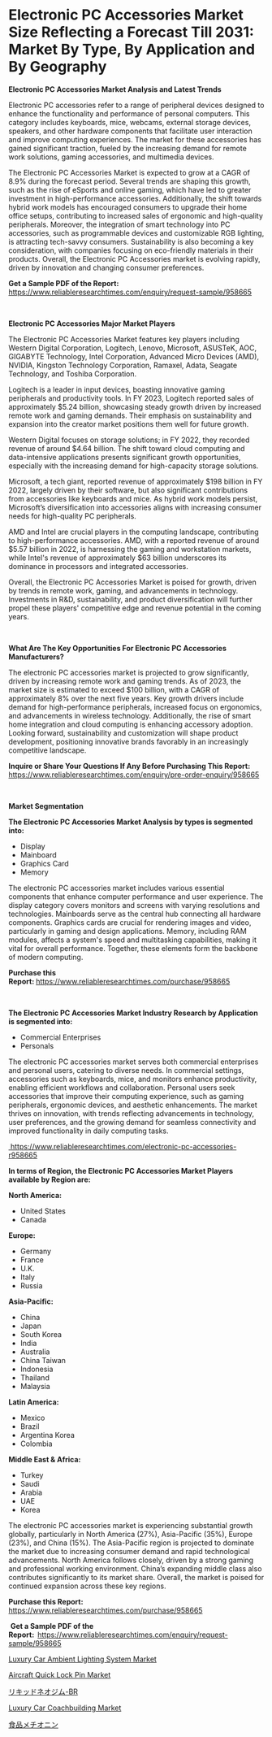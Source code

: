 <p><h1>Electronic PC Accessories Market Size Reflecting a Forecast Till 2031: Market By Type, By Application and By Geography</h1></p><p><strong>Electronic PC Accessories Market Analysis and Latest Trends</strong></p>
<p><p>Electronic PC accessories refer to a range of peripheral devices designed to enhance the functionality and performance of personal computers. This category includes keyboards, mice, webcams, external storage devices, speakers, and other hardware components that facilitate user interaction and improve computing experiences. The market for these accessories has gained significant traction, fueled by the increasing demand for remote work solutions, gaming accessories, and multimedia devices.</p><p>The Electronic PC Accessories Market is expected to grow at a CAGR of 8.9% during the forecast period. Several trends are shaping this growth, such as the rise of eSports and online gaming, which have led to greater investment in high-performance accessories. Additionally, the shift towards hybrid work models has encouraged consumers to upgrade their home office setups, contributing to increased sales of ergonomic and high-quality peripherals. Moreover, the integration of smart technology into PC accessories, such as programmable devices and customizable RGB lighting, is attracting tech-savvy consumers. Sustainability is also becoming a key consideration, with companies focusing on eco-friendly materials in their products. Overall, the Electronic PC Accessories market is evolving rapidly, driven by innovation and changing consumer preferences.</p></p>
<p><strong>Get a Sample PDF of the Report:&nbsp;</strong> <a href="https://www.reliableresearchtimes.com/enquiry/request-sample/958665">https://www.reliableresearchtimes.com/enquiry/request-sample/958665</a></p>
<p>&nbsp;</p>
<p><strong>Electronic PC Accessories Major Market Players</strong></p>
<p><p>The Electronic PC Accessories Market features key players including Western Digital Corporation, Logitech, Lenovo, Microsoft, ASUSTeK, AOC, GIGABYTE Technology, Intel Corporation, Advanced Micro Devices (AMD), NVIDIA, Kingston Technology Corporation, Ramaxel, Adata, Seagate Technology, and Toshiba Corporation. </p><p>Logitech is a leader in input devices, boasting innovative gaming peripherals and productivity tools. In FY 2023, Logitech reported sales of approximately $5.24 billion, showcasing steady growth driven by increased remote work and gaming demands. Their emphasis on sustainability and expansion into the creator market positions them well for future growth.</p><p>Western Digital focuses on storage solutions; in FY 2022, they recorded revenue of around $4.64 billion. The shift toward cloud computing and data-intensive applications presents significant growth opportunities, especially with the increasing demand for high-capacity storage solutions.</p><p>Microsoft, a tech giant, reported revenue of approximately $198 billion in FY 2022, largely driven by their software, but also significant contributions from accessories like keyboards and mice. As hybrid work models persist, Microsoft’s diversification into accessories aligns with increasing consumer needs for high-quality PC peripherals.</p><p>AMD and Intel are crucial players in the computing landscape, contributing to high-performance accessories. AMD, with a reported revenue of around $5.57 billion in 2022, is harnessing the gaming and workstation markets, while Intel's revenue of approximately $63 billion underscores its dominance in processors and integrated accessories.</p><p>Overall, the Electronic PC Accessories Market is poised for growth, driven by trends in remote work, gaming, and advancements in technology. Investments in R&D, sustainability, and product diversification will further propel these players' competitive edge and revenue potential in the coming years.</p></p>
<p>&nbsp;</p>
<p><strong>What Are The Key Opportunities For Electronic PC Accessories Manufacturers?</strong></p>
<p><p>The electronic PC accessories market is projected to grow significantly, driven by increasing remote work and gaming trends. As of 2023, the market size is estimated to exceed $100 billion, with a CAGR of approximately 8% over the next five years. Key growth drivers include demand for high-performance peripherals, increased focus on ergonomics, and advancements in wireless technology. Additionally, the rise of smart home integration and cloud computing is enhancing accessory adoption. Looking forward, sustainability and customization will shape product development, positioning innovative brands favorably in an increasingly competitive landscape.</p></p>
<p><strong>Inquire or Share Your Questions If Any Before Purchasing This Report:</strong> <a href="https://www.reliableresearchtimes.com/enquiry/pre-order-enquiry/958665">https://www.reliableresearchtimes.com/enquiry/pre-order-enquiry/958665</a></p>
<p>&nbsp;</p>
<p><strong>Market Segmentation</strong></p>
<p><strong>The Electronic PC Accessories Market Analysis by types is segmented into:</strong></p>
<p><ul><li>Display</li><li>Mainboard</li><li>Graphics Card</li><li>Memory</li></ul></p>
<p><p>The electronic PC accessories market includes various essential components that enhance computer performance and user experience. The display category covers monitors and screens with varying resolutions and technologies. Mainboards serve as the central hub connecting all hardware components. Graphics cards are crucial for rendering images and video, particularly in gaming and design applications. Memory, including RAM modules, affects a system's speed and multitasking capabilities, making it vital for overall performance. Together, these elements form the backbone of modern computing.</p></p>
<p><strong>Purchase this Report:&nbsp;</strong><a href="https://www.reliableresearchtimes.com/purchase/958665">https://www.reliableresearchtimes.com/purchase/958665</a></p>
<p>&nbsp;</p>
<p><strong>The Electronic PC Accessories Market Industry Research by Application is segmented into:</strong></p>
<p><ul><li>Commercial Enterprises</li><li>Personals</li></ul></p>
<p><p>The electronic PC accessories market serves both commercial enterprises and personal users, catering to diverse needs. In commercial settings, accessories such as keyboards, mice, and monitors enhance productivity, enabling efficient workflows and collaboration. Personal users seek accessories that improve their computing experience, such as gaming peripherals, ergonomic devices, and aesthetic enhancements. The market thrives on innovation, with trends reflecting advancements in technology, user preferences, and the growing demand for seamless connectivity and improved functionality in daily computing tasks.</p></p>
<p><a href="https://www.reliableresearchtimes.com/electronic-pc-accessories-r958665">&nbsp;https://www.reliableresearchtimes.com/electronic-pc-accessories-r958665</a></p>
<p><strong>In terms of Region, the Electronic PC Accessories Market Players available by Region are:</strong></p>
<p>
    <p> <strong> North America: </strong>
        <ul>
            <li>United States</li>
            <li>Canada</li>
        </ul>
        </p> 
    <p> <strong> Europe: </strong>
        <ul>
            <li>Germany</li>
            <li>France</li>
            <li>U.K.</li>
            <li>Italy</li>
            <li>Russia</li>
        </ul>
        </p> 
    <p> <strong> Asia-Pacific: </strong>
        <ul>
            <li>China</li>
            <li>Japan</li>
            <li>South Korea</li>
            <li>India</li>
            <li>Australia</li>
            <li>China Taiwan</li>
            <li>Indonesia</li>
            <li>Thailand</li>
            <li>Malaysia</li>
        </ul>
        </p> 
    <p> <strong> Latin America: </strong>
        <ul>
            <li>Mexico</li>
            <li>Brazil</li>
            <li>Argentina Korea</li>
            <li>Colombia</li>
        </ul>
        </p> 
    <p> <strong> Middle East & Africa: </strong>
        <ul>
            <li>Turkey</li>
            <li>Saudi</li>
            <li>Arabia</li>
            <li>UAE</li>
            <li>Korea</li>
        </ul>
    </p>
    </p>
<p><p>The electronic PC accessories market is experiencing substantial growth globally, particularly in North America (27%), Asia-Pacific (35%), Europe (23%), and China (15%). The Asia-Pacific region is projected to dominate the market due to increasing consumer demand and rapid technological advancements. North America follows closely, driven by a strong gaming and professional working environment. China’s expanding middle class also contributes significantly to its market share. Overall, the market is poised for continued expansion across these key regions.</p></p>
<p><strong>Purchase this Report: </strong><a href="https://www.reliableresearchtimes.com/purchase/958665">https://www.reliableresearchtimes.com/purchase/958665</a></p>
<p>&nbsp;<strong>Get a Sample PDF of the Report:&nbsp;&nbsp;</strong><a href="https://www.reliableresearchtimes.com/enquiry/request-sample/958665">https://www.reliableresearchtimes.com/enquiry/request-sample/958665</a></p>
<p><strong></strong></p>
<p><p><a href="https://medium.com/@stephanmorissette/the-luxury-car-ambient-lighting-system-industry-analysis-report-offers-a-comprehensive-and-775426184a64?postPublishedType=initial">Luxury Car Ambient Lighting System Market</a></p><p><a href="https://issuu.com/reportprime-2/docs/aircraft-quick-lock-pin-market-size_82cda507c761e7">Aircraft Quick Lock Pin Market</a></p><p><a href="https://medium.com/@sweet1_2luv/liquid-nd-br-market-%E3%81%AF-%E3%82%B3%E3%82%B9%E3%83%88%E7%AE%A1%E7%90%86%E3%81%A8%E5%8A%B9%E7%8E%87%E5%90%91%E4%B8%8A%E3%82%92%E5%84%AA%E5%85%88%E3%81%97%E3%81%BE%E3%81%99-%E3%81%95%E3%82%89%E3%81%AB-%E5%A0%B1%E5%91%8A%E6%9B%B8%E3%81%AF%E5%B8%82%E5%A0%B4%E3%81%AE%E9%9C%80%E8%A6%81%E9%9D%A2%E3%81%A8%E4%BE%9B%E7%B5%A6%E9%9D%A2%E3%81%AE%E4%B8%A1%E6%96%B9%E3%82%92%E3%82%AB%E3%83%90%E3%83%BC%E3%81%97%E3%81%A6%E3%81%84%E3%81%BE%E3%81%99-liquid-nd-br-%E5%B8%82%E5%A0%B4%E3%81%AF-2024-%E3%81%8B%E3%82%89-8-7ba9ea749f10">リキッドネオジム-BR</a></p><p><a href="https://medium.com/@stephanmorissette/the-market-for-luxury-car-coachbuilding-market-is-examined-in-this-report-along-with-the-factors-acfbccd9e1a9">Luxury Car Coachbuilding Market</a></p><p><a href="https://medium.com/@sweet1_2luv/food-methionine-market-%E3%81%AF-%E3%82%B3%E3%82%B9%E3%83%88%E7%AE%A1%E7%90%86%E3%81%A8%E5%8A%B9%E7%8E%87%E5%90%91%E4%B8%8A%E3%82%92%E5%84%AA%E5%85%88%E3%81%97%E3%81%BE%E3%81%99-%E3%81%95%E3%82%89%E3%81%AB-%E5%A0%B1%E5%91%8A%E6%9B%B8%E3%81%AF%E5%B8%82%E5%A0%B4%E3%81%AE%E9%9C%80%E8%A6%81%E9%9D%A2%E3%81%A8%E4%BE%9B%E7%B5%A6%E9%9D%A2%E3%81%AE%E4%B8%A1%E6%96%B9%E3%82%92%E3%82%AB%E3%83%90%E3%83%BC%E3%81%97%E3%81%A6%E3%81%84%E3%81%BE%E3%81%99-food-methionine-%E5%B8%82%E5%A0%B4%E3%81%AF-fab74f2e151c">食品メチオニン</a></p></p>